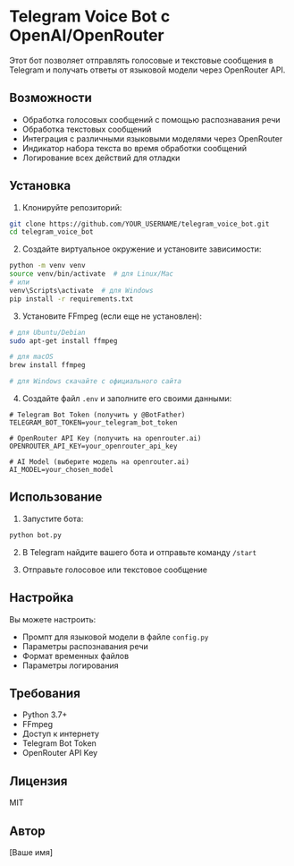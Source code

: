 # Telegram Voice Bot с OpenAI/OpenRouter

Этот бот позволяет отправлять голосовые и текстовые сообщения в Telegram и получать ответы от языковой модели через OpenRouter API.

## Возможности

- Обработка голосовых сообщений с помощью распознавания речи
- Обработка текстовых сообщений
- Интеграция с различными языковыми моделями через OpenRouter
- Индикатор набора текста во время обработки сообщений
- Логирование всех действий для отладки

## Установка

1. Клонируйте репозиторий:
```bash
git clone https://github.com/YOUR_USERNAME/telegram_voice_bot.git
cd telegram_voice_bot
```

2. Создайте виртуальное окружение и установите зависимости:
```bash
python -m venv venv
source venv/bin/activate  # для Linux/Mac
# или
venv\Scripts\activate  # для Windows
pip install -r requirements.txt
```

3. Установите FFmpeg (если еще не установлен):
```bash
# для Ubuntu/Debian
sudo apt-get install ffmpeg

# для macOS
brew install ffmpeg

# для Windows скачайте с официального сайта
```

4. Создайте файл `.env` и заполните его своими данными:
```
# Telegram Bot Token (получить у @BotFather)
TELEGRAM_BOT_TOKEN=your_telegram_bot_token

# OpenRouter API Key (получить на openrouter.ai)
OPENROUTER_API_KEY=your_openrouter_api_key

# AI Model (выберите модель на openrouter.ai)
AI_MODEL=your_chosen_model
```

## Использование

1. Запустите бота:
```bash
python bot.py
```

2. В Telegram найдите вашего бота и отправьте команду `/start`

3. Отправьте голосовое или текстовое сообщение

## Настройка

Вы можете настроить:
- Промпт для языковой модели в файле `config.py`
- Параметры распознавания речи
- Формат временных файлов
- Параметры логирования

## Требования

- Python 3.7+
- FFmpeg
- Доступ к интернету
- Telegram Bot Token
- OpenRouter API Key

## Лицензия

MIT

## Автор

[Ваше имя] 